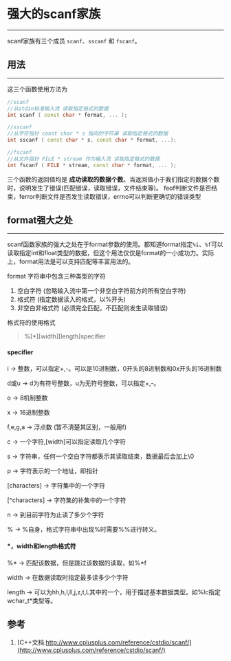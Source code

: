 # 强大的scanf家族

---

scanf家族有三个成员 `scanf`、`sscanf` 和 `fscanf`。

## 用法

---

这三个函数使用方法为

```c++
//scanf
//从stdin标准输入流 读取指定格式的数据
int scanf ( const char * format, ... );

//sscanf
//从字符指针 const char * s 指向的字符串 读取指定格式的数据
int sscanf ( const char * s, const char * format, ...);

//fscanf
//从文件指针 FILE * stream 作为输入流 读取指定格式的数据
int fscanf ( FILE * stream, const char * format, ... );
```


三个函数的返回值均是 **成功读取的数据个数**。当返回值小于我们指定的数据个数时，说明发生了错误(匹配错误，读取错误，文件结束等)。
feof判断文件是否结束，ferror判断文件是否发生读取错误，errno可以判断更确切的错误类型

## format强大之处

---

scanf函数家族的强大之处在于format参数的使用。都知道format指定`%i`、`%f`可以读取指定int和float类型的数据，但这个用法仅仅是format的一小成功力。实际上，format用法是可以支持匹配等丰富用法的。

format 字符串中包含三种类型的字符

1. 空白字符 (忽略输入流中第一个非空白字符前方的所有空白字符)
2. 格式符 (指定数据读入的格式，以%开头)
3. 非空白非格式符 (必须完全匹配，不匹配则发生读取错误)

格式符的使用格式

> %[*][width][length]specifier

#### specifier

i -> 整数，可以指定+,-。可以是10进制数，0开头的8进制数和0x开头的16进制数

d或u -> d为有符号整数，u为无符号整数，可以指定+,-。

o -> 8机制整数

x -> 16进制整数

f,e,g,a -> 浮点数 (暂不清楚其区别，一般用f)

c -> 一个字符,[width]可以指定读取几个字符

s ->  字符串，任何一个空白字符都表示其读取结束，数据最后会加上\0

p -> 字符表示的一个地址，即指针

[characters] -> 字符集中的一个字符

[^characters] -> 字符集的补集中的一个字符

n -> 到目前字符为止读了多少个字符

% -> %自身，格式字符串中出现%时需要%%进行转义。

#### *，width和length格式符


 %* -> 匹配该数据，但是跳过该数据的读取，如%*f


width -> 在数据读取时指定最多读多少个字符

length -> 可以为hh,h,l,ll,j,z,t,L其中的一个，用于描述基本数据类型。如%lc指定 wchar_t*类型等。


## 参考

1. [C++文档:http://www.cplusplus.com/reference/cstdio/scanf/](http://www.cplusplus.com/reference/cstdio/scanf/)
